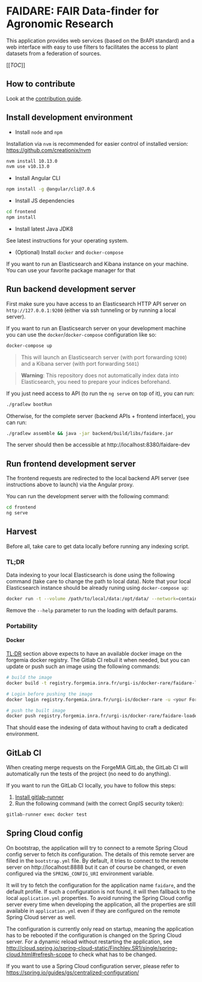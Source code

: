 # FAIDARE: FAIR Data-finder for Agronomic Research
This application provides web services (based on the BrAPI standard) and a web interface with easy to use filters to facilitates the access to plant datasets from a federation of sources.

[[_TOC_]]

## How to contribute

Look at the [contribution guide](CONTRIBUTING.md).

## Install development environment

- Install `node` and `npm`

Installation via `nvm` is recommended for easier control of installed version:
https://github.com/creationix/nvm

```sh
nvm install 10.13.0
nvm use v10.13.0
```

- Install Angular CLI

```sh
npm install -g @angular/cli@7.0.6
```

- Install JS dependencies

```sh
cd frontend
npm install
```

- Install latest Java JDK8

See latest instructions for your operating system.

- (Optional) Install `docker` and `docker-compose`

If you want to run an Elasticsearch and Kibana instance on your machine.
You can use your favorite package manager for that


## Run backend development server

First make sure you have access to an Elasticsearch HTTP API server on `http://127.0.0.1:9200` (either via ssh tunneling or by running a local server).

If you want to run an Elasticsearch server on your development machine you can use the `docker`/`docker-compose` configuration like so:

```sh
docker-compose up
```

> This will launch an Elasticsearch server (with port forwarding `9200`) and a Kibana server (with port forwarding `5601`)

> **Warning**: This repository does not automatically index data into Elasticsearch, you need to prepare your indices beforehand.


If you just need access to API (to run the `ng serve` on top of it), you can run:

```sh
./gradlew bootRun
```

Otherwise, for the complete server (backend APIs + frontend interface), you can run:

```sh
./gradlew assemble && java -jar backend/build/libs/faidare.jar
```

The server should then be accessible at http://localhost:8380/faidare-dev

## Run frontend development server

The frontend requests are redirected to the local backend API server (see instructions above to launch) via the
Angular proxy.

You can run the development server with the following command:

```sh
cd frontend
ng serve
```

## Harvest

Before all, take care to get data locally before running any indexing script.

### TL;DR

Data indexing to your local Elasticsearch is done using the following command (take care to change the path to local data). Note that your local Elasticsearch instance should be already runing using `docker-compose up`:

```sh
docker run -t --volume /path/to/local/data:/opt/data/ --network=container:elasticsearch-faidare registry.forgemia.inra.fr/urgi-is/docker-rare/faidare-loader:latest -jsonDir /opt/data/ --help
```
Remove the `--help` parameter to run the loading with default params.

### Portability

#### Docker

[TL;DR](#TLDR) section above expects to have an available docker image on the forgemia docker registry. The Gitlab CI rebuil it when needed, but you can update or push such an image using the following commands:

```sh
# build the image
docker build -t registry.forgemia.inra.fr/urgi-is/docker-rare/faidare-loader:latest .

# Login before pushing the image
docker login registry.forgemia.inra.fr/urgi-is/docker-rare -u <your ForgeMIA username>

# push the built image
docker push registry.forgemia.inra.fr/urgi-is/docker-rare/faidare-loader:latest
```

That should ease the indexing of data without having to craft a dedicated environment.

## GitLab CI

When creating merge requests on the ForgeMIA GitLab, the GitLab CI will 
automatically run the tests of the project (no need to do anything).

If you want to run the GitLab CI locally, you have to follow this steps:

1. [Install gitlab-runner](https://docs.gitlab.com/runner/install/)
2. Run the following command (with the correct GnpIS security token):

```sh
gitlab-runner exec docker test 
```


## Spring Cloud config

On bootstrap, the application will try to connect to a remote Spring Cloud config server
to fetch its configuration.
The details of this remote server are filled in the `bootstrap.yml` file.
By default, it tries to connect to the remote server on http://localhost:8888
but it can of course be changed, or even configured via the `SPRING_CONFIG_URI` environment variable.

It will try to fetch the configuration for the application name `faidare`, and the default profile.
If such a configuration is not found, it will then fallback to the local `application.yml` properties.
To avoid running the Spring Cloud config server every time when developing the application,
all the properties are still available in `application.yml` even if they are configured on the remote Spring Cloud server as well.

The configuration is currently only read on startup,
meaning the application has to be rebooted if the configuration is changed on the Spring Cloud server.
For a dynamic reload without restarting the application,
see http://cloud.spring.io/spring-cloud-static/Finchley.SR1/single/spring-cloud.html#refresh-scope
to check what has to be changed.

If you want to use a Spring Cloud configuration server, please refer to
https://spring.io/guides/gs/centralized-configuration/

